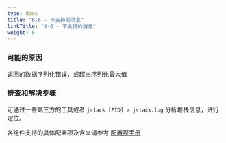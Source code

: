 ```yaml
---
type: docs
title: "6-6 - 不支持的消息"
linkTitle: "6-6 - 不支持的消息"
weight: 6
---
```



### 可能的原因

返回的数据序列化错误，或超出序列化最大值

### 排查和解决步骤

可通过一些第三方的工具或者 `jstack [PID] > jstack.log` 分析堆栈信息，进行定位。

各组件支持的具体配置项及含义请参考 [配置项手册](/zh-cn/docs3-v2/java-sdk/reference-manual/config/properties/)

